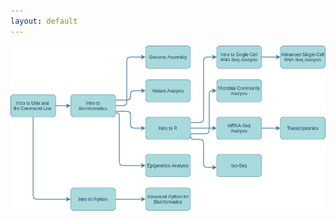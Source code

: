 ```yaml
---
layout: default
---
```


<html>
<body>
<!-- Image Map Generated by http://www.image-map.net/ -->
<div>
<img src="courses.png" usemap="#image-map" class="mapper">
</div>

<map name="image-map">
    <area target="_blank" alt="Intro to Unix and the Command-Line" title="Intro to Unix and the Command-Line" href="intro unix" coords="1,129,122,190" shape="rect">
    <area target="_blank" alt="Intro to Bioinformatics" title="Intro to Bioinformatics" href="bioinfo intro" coords="159,131,282,190" shape="rect">
    <area target="_blank" alt="Intro to Python" title="Intro to Python" href="intro to python" coords="159,380,281,440" shape="rect">
    <area target="_blank" alt="Genome Assembly" title="Genome Assembly" href="genome assembly" coords="361,0,480,60" shape="rect">
    <area target="_blank" alt="Variant Analysis" title="Variant Analysis" href="variant" coords="360,90,481,150" shape="rect">
    <area target="_blank" alt="Intro to R" title="Intro to R" href="intro to R" coords="481,250,361,190" shape="rect">
    <area target="_blank" alt="Epigenetics Analysis" title="Epigenetics Analysis" href="epigenetics" coords="360,290,482,351" shape="rect">
    <area target="_blank" alt="Intro to Python" title="Intro to Python" href="intro to python" coords="359,381,482,440" shape="rect">
    <area target="_blank" alt="Iso-Seq" title="Iso-Seq" href="isoseq" coords="672,352,550,290" shape="rect">
    <area target="_blank" alt="mRNA-Seq Analysis" title="mRNA-Seq Analysis" href="mrna seq" coords="550,189,671,251" shape="rect">
    <area target="_blank" alt="Microbial Community Analysis" title="Microbial Community Analysis" href="microbial" coords="551,90,670,151" shape="rect">
    <area target="_blank" alt="Intro to Single-Cell RNA-Seq Analysis" title="Intro to Single-Cell RNA-Seq Analysis" href="intro scrna" coords="550,0,671,60" shape="rect">
    <area target="_blank" alt="Advanced Single-Cell RNA-Seq Analysis" title="Advanced Single-Cell RNA-Seq Analysis" href="adv scrna" coords="721,1,841,60" shape="rect">
    <area target="_blank" alt="Transcriptomics" title="Transcriptomics" href="trans" coords="721,190,841,251" shape="rect">
</map>
</body>
</html>
